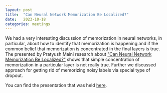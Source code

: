 ```yaml
---
layout: post
title:  "Can Neural Network Memorization Be Localized?"
date:   2023-10-18
categories: meetings
---
```


We had a very interesting discussion of memorization in neural networks, in particular, about how to identify that memorization is 
happening and if the common belief that memorization is concentrated in the final layers is true.
The presented by Pratyush Maini research about ["Can Neural Network Memorization Be Localized?"](https://arxiv.org/abs/2307.09542)
shows that simple concentration of memorization in a particular layer is not really true. 
Further we discussed approach for getting rid of memorizing noisy labels via special type of dropout.

You can find the presentation that was held [here](https://drive.google.com/file/d/1lQNI1N_Q-R_h1dmuWWwGV6Ic7vBF7_S7/view?usp=share_link).